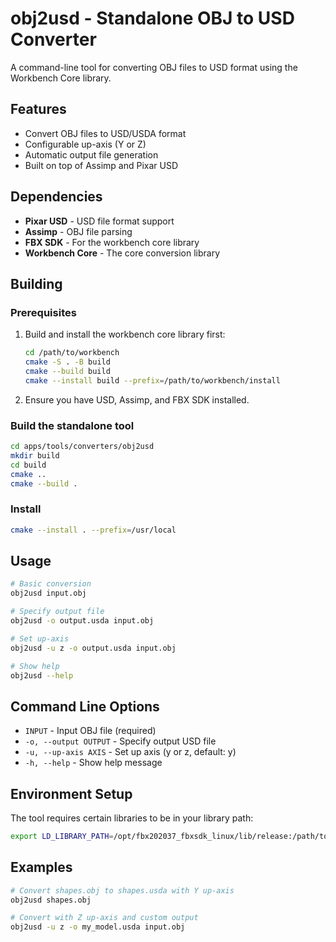 # obj2usd - Standalone OBJ to USD Converter

A command-line tool for converting OBJ files to USD format using the Workbench Core library.

## Features

- Convert OBJ files to USD/USDA format
- Configurable up-axis (Y or Z)
- Automatic output file generation
- Built on top of Assimp and Pixar USD

## Dependencies

- **Pixar USD** - USD file format support
- **Assimp** - OBJ file parsing
- **FBX SDK** - For the workbench core library
- **Workbench Core** - The core conversion library

## Building

### Prerequisites

1. Build and install the workbench core library first:
   ```bash
   cd /path/to/workbench
   cmake -S . -B build
   cmake --build build
   cmake --install build --prefix=/path/to/workbench/install
   ```

2. Ensure you have USD, Assimp, and FBX SDK installed.

### Build the standalone tool

```bash
cd apps/tools/converters/obj2usd
mkdir build
cd build
cmake ..
cmake --build .
```

### Install

```bash
cmake --install . --prefix=/usr/local
```

## Usage

```bash
# Basic conversion
obj2usd input.obj

# Specify output file
obj2usd -o output.usda input.obj

# Set up-axis
obj2usd -u z -o output.usda input.obj

# Show help
obj2usd --help
```

## Command Line Options

- `INPUT` - Input OBJ file (required)
- `-o, --output OUTPUT` - Specify output USD file
- `-u, --up-axis AXIS` - Set up axis (y or z, default: y)
- `-h, --help` - Show help message

## Environment Setup

The tool requires certain libraries to be in your library path:

```bash
export LD_LIBRARY_PATH=/opt/fbx202037_fbxsdk_linux/lib/release:/path/to/assimp/lib:$LD_LIBRARY_PATH
```

## Examples

```bash
# Convert shapes.obj to shapes.usda with Y up-axis
obj2usd shapes.obj

# Convert with Z up-axis and custom output
obj2usd -u z -o my_model.usda input.obj
```
